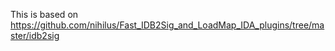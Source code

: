 This is based on 
https://github.com/nihilus/Fast_IDB2Sig_and_LoadMap_IDA_plugins/tree/master/idb2sig